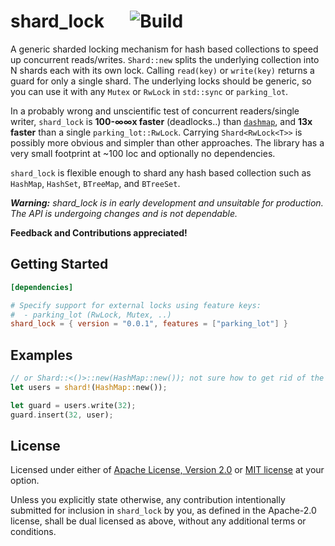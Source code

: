 # shard_lock &emsp; ![Build]

[Build]: https://github.com/nkconnor/shard_lock/workflows/build/badge.svg

A generic sharded locking mechanism for hash based collections to speed up concurrent reads/writes. `Shard::new` splits
the underlying collection into N shards each with its own lock. Calling `read(key)` or `write(key)`
returns a guard for only a single shard. The underlying locks should be generic, so you can use
it with any `Mutex` or `RwLock` in `std::sync` or `parking_lot`.

In a probably wrong and unscientific test of concurrent readers/single writer, 
`shard_lock` is **100-∞∞x faster** (deadlocks..) than [`dashmap`](https://github.com/xacrimon/dashmap), and
**13x faster** than a single `parking_lot::RwLock`. Carrying `Shard<RwLock<T>>` is possibly more obvious
and simpler than other approaches. The library has a very small footprint at ~100 loc and optionally no
dependencies.

`shard_lock` is flexible enough to shard any hash based collection such as `HashMap`, `HashSet`, `BTreeMap`, and `BTreeSet`.

_**Warning:** shard_lock is in early development and unsuitable for production. The API is undergoing changes and is not dependable._

**Feedback and Contributions appreciated!**


## Getting Started

```toml
[dependencies]

# Specify support for external locks using feature keys:
#  - parking_lot (RwLock, Mutex, ..)
shard_lock = { version = "0.0.1", features = ["parking_lot"] }
```

## Examples

```rust
// or Shard::<()>::new(HashMap::new()); not sure how to get rid of the turbofish..
let users = shard!(HashMap::new()); 

let guard = users.write(32);
guard.insert(32, user);
```

## License

Licensed under either of <a href="LICENSE-APACHE">Apache License, Version
2.0</a> or <a href="LICENSE-MIT">MIT license</a> at your option.

Unless you explicitly state otherwise, any contribution intentionally submitted
for inclusion in `shard_lock` by you, as defined in the Apache-2.0 license, shall be
dual licensed as above, without any additional terms or conditions.
